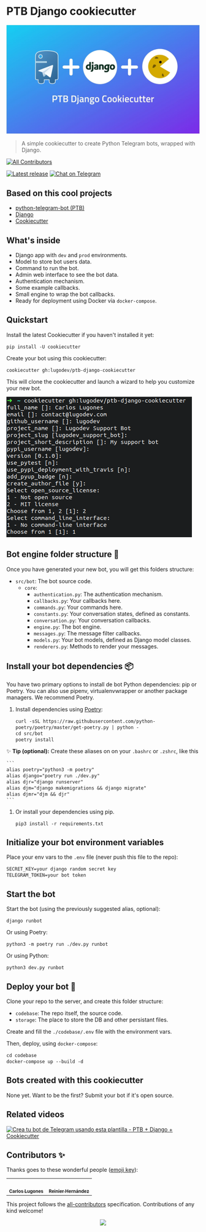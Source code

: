 # PTB Django cookiecutter

![PTB Django Cookiecutter](docs/cover.jpg)

> A simple cookiecutter to create Python Telegram bots, wrapped with Django.

<!-- ALL-CONTRIBUTORS-BADGE:START - Do not remove or modify this section -->
[![All Contributors](https://img.shields.io/badge/all_contributors-2-orange.svg?style=flat-square)](#contributors)
<!-- ALL-CONTRIBUTORS-BADGE:END -->

[![Latest release](https://img.shields.io/github/release/lugodev/ptb-django-cookiecutter.svg)](https://github.com/lugodev/ptb-django-cookiecutter/releases)
[![Chat on Telegram](https://img.shields.io/badge/Chat%20on-Telegram-brightgreen.svg)](https://t.me/LugodevChat)

## Based on this cool projects

* [python-telegram-bot (PTB)](https://python-telegram-bot.org)
* [Django](https://djangoproject.com)
* [Cookiecutter](https://cookiecutter.readthedocs.io)

## What's inside

* Django app with `dev` and `prod` environments.
* Model to store bot users data.
* Command to run the bot.
* Admin web interface to see the bot data.
* Authentication mechanism.
* Some example callbacks.
* Small engine to wrap the bot callbacks.
* Ready for deployment using Docker via `docker-compose`.

## Quickstart

Install the latest Cookiecutter if you haven't installed it yet:

    pip install -U cookiecutter

Create your bot using this cookiecutter:

    cookiecutter gh:lugodev/ptb-django-cookiecutter

This will clone the cookiecutter and launch a wizard to help you customize your new bot.

![Installation](docs/terminal0.png)

## Bot engine folder structure 🤖

Once you have generated your new bot, you will get this folders structure:

* `src/bot`: The bot source code.
    * `core`:
        * `authentication.py`: The authentication mechanism.
        * `callbacks.py`: Your callbacks here.
        * `commands.py`: Your commands here.
        * `constants.py`: Your conversation states, defined as constants.
        * `conversation.py`: Your conversation callbacks.
        * `engine.py`: The bot engine.
        * `messages.py`: The message filter callbacks.
        * `models.py`: Your bot models, defined as Django model classes.
        * `renderers.py`: Methods to render your messages.

## Install your bot dependencies 📦

You have two primary options to install de bot Python dependencies: pip or Poetry. You can also use pipenv, virtualenvwrapper or another package managers. We recommend Poetry.

1. Install dependencies using [Poetry](https://python-poetry.org):

    ```
    curl -sSL https://raw.githubusercontent.com/python-poetry/poetry/master/get-poetry.py | python -
    cd src/bot
    poetry install
    ```

✨ **Tip (optional):** Create these aliases on on your `.bashrc` or `.zshrc`, like this

    ```
    alias poetry="python3 -m poetry"
    alias django="poetry run ./dev.py"
    alias djr="django runserver"
    alias djm="django makemigrations && django migrate"
    alias djmr="djm && djr"
    ```

1. Or install your dependencies using pip.

    ```
    pip3 install -r requirements.txt
    ```
## Initialize your bot environment variables

Place your env vars to the `.env` file (never push this file to the repo):

    SECRET_KEY=your django random secret key
    TELEGRAM_TOKEN=your bot token
## Start the bot

Start the bot (using the previously suggested alias, optional):

    django runbot

Or using Poetry:

    python3 -m poetry run ./dev.py runbot

Or using Python:

    python3 dev.py runbot

## Deploy your bot 🚀

Clone your repo to the server, and create this folder structure:

* `codebase`: The repo itself, the source code.
* `storage`: The place to store the DB and other persistant files.

Create and fill the `./codebase/.env` file with the environment vars.

Then, deploy, using `docker-compose`:

    cd codebase
    docker-compose up --build -d

## Bots created with this cookiecutter

None yet. Want to be the first? Submit your bot if it's open source.

## Related videos

[![Crea tu bot de Telegram usando esta plantilla - PTB  + Django + Cookiecutter](https://img.youtube.com/vi/3mlE6QGyx78/0.jpg)](https://www.youtube.com/watch?v=3mlE6QGyx78)

## Contributors ✨

Thanks goes to these wonderful people ([emoji key](https://allcontributors.org/docs/en/emoji-key)):

<!-- ALL-CONTRIBUTORS-LIST:START - Do not remove or modify this section -->
<!-- prettier-ignore-start -->
<!-- markdownlint-disable -->
<table>
  <tr>
    <td align="center"><a href="http://lugodev.com"><img src="https://avatars.githubusercontent.com/u/18733370?v=4" width="100px;" alt=""/><br /><sub><b>Carlos Lugones</b></sub></a></td>
    <td align="center"><a href="https://blog.ragnarok22.dev"><img src="https://avatars.githubusercontent.com/u/8838803?v=4" width="100px;" alt=""/><br /><sub><b>Reinier Hernández</b></sub></a></td>
  </tr>
</table>
<!-- markdownlint-restore -->
<!-- prettier-ignore-end -->

<!-- ALL-CONTRIBUTORS-LIST:END -->

This project follows the [all-contributors](https://github.com/all-contributors/all-contributors) specification. Contributions of any kind welcome!

<p align="center">
    <img src="http://ForTheBadge.com/images/badges/made-with-python.svg">
</p>
